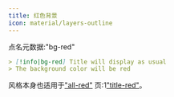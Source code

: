 ```yaml
---
title: 红色背景
icon: material/layers-outline
---
```


点名元数据:"bg-red"

```md
> [!info|bg-red] Title will display as usual
> The background color will be red
```

风格本身也适用于["all-red"](../combined-styling/page-3.md)
页:1["title-red"](../title-styling/page-3.md)。

